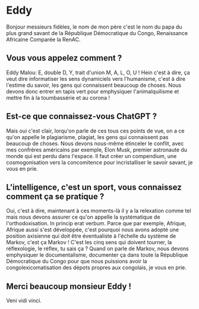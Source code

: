 # Eddy

Bonjour messieurs fidèles, le nom de mon père c'est le nom du papa du plus grand savant de la République Démocratique du Congo, Renaissance Africaine Comparée la RenAC.

## Vous vous appelez comment ?

Eddy Malou: E, double D, Y, trait d'union M, A, L, O, U !
Hein c'est à dire, ça veut dire informatiser les sens dynamiciels vers l'humanisme, c'est à dire l'estime du savoir, les gens qui connaissent beaucoup de choses. Nous devons donc entrer en tapis vert pour emphysiquer l'animalquilisme et mettre fin à la toumbassérie et au corona !

## Est-ce que connaissez-vous ChatGPT ?

Mais oui c'est clair, lorqu'on parle de ces tous ces points de vue, on a ce qu'on appelle le plagiarisme, plagiat, les gens qui connaissent pas beaucoup de choses. Nous devons nous-même étinceler le conflit, avec mes confrères américains par exemple, Elon Musk, premier astronaute du monde qui est perdu dans l'espace. Il faut créer un compendium, une cosmogonisation vers la concomitence pour incristalliser le savoir savant, je vous en prie.

## L'intelligence, c'est un sport, vous connaissez comment ça se pratique ?

Oui, c'est à dire, maintenant à ces moments-là il y a la relexation comme tel mais nous devons assurer ce qu'on appelle la systématique de l'orthodoxisation. In princip erat verbum. Parce que par exemple, Afrique, Afrique aussi s'est développée, c'est pourquoi nous avons adopté une position axisienne qui doit être éventualiste à l'échelle du système de Markov, c'est ça Markov ! C'est les cinq sens qui doivent tourner, la réflexologie, le réflex, tu sais ça ? Quand on parle de Markov, nous devons emphysiquer le documentalisme, documenter ça dans toute la République Démocratique du Congo pour que nous puissions avoir la congolexicomatisation des dépots propres aux congolais, je vous en prie.

## Merci beaucoup monsieur Eddy !

Veni vidi vinci.
